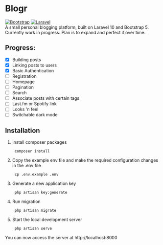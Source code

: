 # Blogr
[![Bootstrap][Bootstrap.com]][Bootstrap-url] [![Laravel][Laravel.com]][Laravel-url]  
A small personal blogging platform, built on Laravel 10 and Bootstrap 5. Currently work in progress. Plan is to expand and perfect it over time.

## Progress:
- [x] Building posts
- [x] Linking posts to users
- [x] Basic Authentication
- [ ] Registration
- [ ] Homepage
- [ ] Pagination
- [ ] Search
- [ ] Associate posts with certain tags
- [ ] Last.fm or Spotify link
- [ ] Looks 'n feel
- [ ] Switchable dark mode

## Installation
1. Install composer packages

        composer install

2. Copy the example env file and make the required configuration changes in the .env file

        cp .env.example .env

3. Generate a new application key

        php artisan key:generate

4. Run migration
   
        php artisan migrate

5. Start the local development server

        php artisan serve

You can now access the server at http://localhost:8000

[Laravel.com]: https://img.shields.io/badge/Laravel-FF2D20?style=for-the-badge&logo=laravel&logoColor=white
[Laravel-url]: https://laravel.com
[Bootstrap.com]: https://img.shields.io/badge/Bootstrap-563D7C?style=for-the-badge&logo=bootstrap&logoColor=white
[Bootstrap-url]: https://getbootstrap.com

